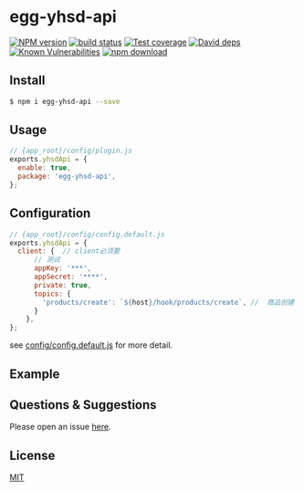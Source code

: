 # egg-yhsd-api

[![NPM version][npm-image]][npm-url]
[![build status][travis-image]][travis-url]
[![Test coverage][codecov-image]][codecov-url]
[![David deps][david-image]][david-url]
[![Known Vulnerabilities][snyk-image]][snyk-url]
[![npm download][download-image]][download-url]

[npm-image]: https://img.shields.io/npm/v/egg-yhsd-api.svg?style=flat-square
[npm-url]: https://npmjs.org/package/egg-yhsd-api
[travis-image]: https://img.shields.io/travis/eggjs/egg-yhsd-api.svg?style=flat-square
[travis-url]: https://travis-ci.org/eggjs/egg-yhsd-api
[codecov-image]: https://img.shields.io/codecov/c/github/eggjs/egg-yhsd-api.svg?style=flat-square
[codecov-url]: https://codecov.io/github/eggjs/egg-yhsd-api?branch=master
[david-image]: https://img.shields.io/david/eggjs/egg-yhsd-api.svg?style=flat-square
[david-url]: https://david-dm.org/eggjs/egg-yhsd-api
[snyk-image]: https://snyk.io/test/npm/egg-yhsd-api/badge.svg?style=flat-square
[snyk-url]: https://snyk.io/test/npm/egg-yhsd-api
[download-image]: https://img.shields.io/npm/dm/egg-yhsd-api.svg?style=flat-square
[download-url]: https://npmjs.org/package/egg-yhsd-api

<!--
Description here.
-->

## Install

```bash
$ npm i egg-yhsd-api --save
```

## Usage

```js
// {app_root}/config/plugin.js
exports.yhsdApi = {
  enable: true,
  package: 'egg-yhsd-api',
};
```

## Configuration

```js
// {app_root}/config/config.default.js
exports.yhsdApi = {
  client: {  // client必须要
      // 测试
      appKey: '***',
      appSecret: '****',
      private: true,
      topics: {
        'products/create': `${host}/hook/products/create`, //  商品创建
      }
    },
};
```

see [config/config.default.js](config/config.default.js) for more detail.

## Example

<!-- example here -->

## Questions & Suggestions

Please open an issue [here](https://github.com/eggjs/egg/issues).

## License

[MIT](LICENSE)
